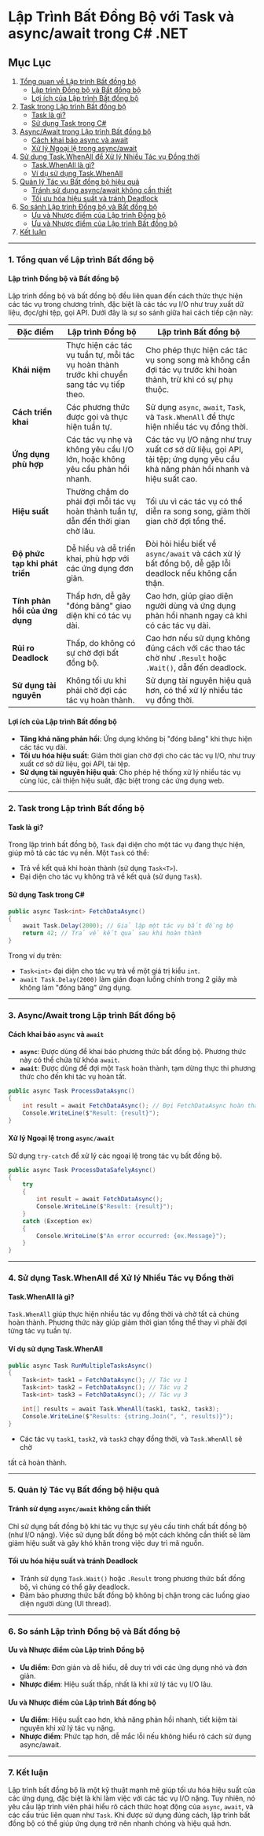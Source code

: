 # Lập Trình Bất Đồng Bộ với Task và async/await trong C# .NET

## Mục Lục

1. [Tổng quan về Lập trình Bất đồng bộ](#1-tổng-quan-về-lập-trình-bất-đồng-bộ)
   - [Lập trình Đồng bộ và Bất đồng bộ](#lập-trình-đồng-bộ-và-bất-đồng-bộ)
   - [Lợi ích của Lập trình Bất đồng bộ](#lợi-ích-của-lập-trình-bất-đồng-bộ)
2. [Task trong Lập trình Bất đồng bộ](#2-task-trong-lập-trình-bất-đồng-bộ)
   - [Task là gì?](#task-là-gì)
   - [Sử dụng Task trong C#](#sử-dụng-task-trong-c)
3. [Async/Await trong Lập trình Bất đồng bộ](#3-asyncawait-trong-lập-trình-bất-đồng-bộ)
   - [Cách khai báo async và await](#cách-khai-báo-async-và-await)
   - [Xử lý Ngoại lệ trong async/await](#xử-lý-ngoại-lệ-trong-asyncawait)
4. [Sử dụng Task.WhenAll để Xử lý Nhiều Tác vụ Đồng thời](#4-sử-dụng-taskwhenall-để-xử-lý-nhiều-tác-vụ-đồng-thời)
   - [Task.WhenAll là gì?](#taskwhenall-là-gì)
   - [Ví dụ sử dụng Task.WhenAll](#ví-dụ-sử-dụng-taskwhenall)
5. [Quản lý Tác vụ Bất đồng bộ hiệu quả](#5-quản-lý-tác-vụ-bất-đồng-bộ-hiệu-quả)
   - [Tránh sử dụng async/await không cần thiết](#tránh-sử-dụng-asyncawait-không-cần-thiết)
   - [Tối ưu hóa hiệu suất và tránh Deadlock](#tối-ưu-hóa-hiệu-suất-và-tránh-deadlock)
6. [So sánh Lập trình Đồng bộ và Bất đồng bộ](#6-so-sánh-lập-trình-đồng-bộ-và-bất-đồng-bộ)
   - [Ưu và Nhược điểm của Lập trình Đồng bộ](#ưu-và-nhược-điểm-của-lập-trình-đồng-bộ)
   - [Ưu và Nhược điểm của Lập trình Bất đồng bộ](#ưu-và-nhược-điểm-của-lập-trình-bất-đồng-bộ)
7. [Kết luận](#kết-luận)

---

### 1. Tổng quan về Lập trình Bất đồng bộ

#### Lập trình Đồng bộ và Bất đồng bộ

Lập trình đồng bộ và bất đồng bộ đều liên quan đến cách thức thực hiện các tác vụ trong chương trình, đặc biệt là các tác vụ I/O như truy xuất dữ liệu, đọc/ghi tệp, gọi API. Dưới đây là sự so sánh giữa hai cách tiếp cận này:

| **Đặc điểm**                   | **Lập trình Đồng bộ**                                                                       | **Lập trình Bất đồng bộ**                                                                                                     |
| ------------------------------ | ------------------------------------------------------------------------------------------- | ----------------------------------------------------------------------------------------------------------------------------- |
| **Khái niệm**                  | Thực hiện các tác vụ tuần tự, mỗi tác vụ hoàn thành trước khi chuyển sang tác vụ tiếp theo. | Cho phép thực hiện các tác vụ song song mà không cần đợi tác vụ trước khi hoàn thành, trừ khi có sự phụ thuộc.                |
| **Cách triển khai**            | Các phương thức được gọi và thực hiện tuần tự.                                              | Sử dụng `async`, `await`, `Task`, và `Task.WhenAll` để thực hiện nhiều tác vụ đồng thời.                                      |
| **Ứng dụng phù hợp**           | Các tác vụ nhẹ và không yêu cầu I/O lớn, hoặc không yêu cầu phản hồi nhanh.                 | Các tác vụ I/O nặng như truy xuất cơ sở dữ liệu, gọi API, tải tệp; ứng dụng yêu cầu khả năng phản hồi nhanh và hiệu suất cao. |
| **Hiệu suất**                  | Thường chậm do phải đợi mỗi tác vụ hoàn thành tuần tự, dẫn đến thời gian chờ lâu.           | Tối ưu vì các tác vụ có thể diễn ra song song, giảm thời gian chờ đợi tổng thể.                                               |
| **Độ phức tạp khi phát triển** | Dễ hiểu và dễ triển khai, phù hợp với các ứng dụng đơn giản.                                | Đòi hỏi hiểu biết về `async/await` và cách xử lý bất đồng bộ, dễ gặp lỗi deadlock nếu không cẩn thận.                         |
| **Tính phản hồi của ứng dụng** | Thấp hơn, dễ gây "đóng băng" giao diện khi có tác vụ dài.                                   | Cao hơn, giúp giao diện người dùng và ứng dụng phản hồi nhanh ngay cả khi có các tác vụ dài.                                  |
| **Rủi ro Deadlock**            | Thấp, do không có sự chờ đợi bất đồng bộ.                                                   | Cao hơn nếu sử dụng không đúng cách với các thao tác chờ như `.Result` hoặc `.Wait()`, dẫn đến deadlock.                      |
| **Sử dụng tài nguyên**         | Không tối ưu khi phải chờ đợi các tác vụ hoàn thành.                                        | Sử dụng tài nguyên hiệu quả hơn, có thể xử lý nhiều tác vụ đồng thời.                                                         |

#### Lợi ích của Lập trình Bất đồng bộ

- **Tăng khả năng phản hồi**: Ứng dụng không bị "đóng băng" khi thực hiện các tác vụ dài.
- **Tối ưu hóa hiệu suất**: Giảm thời gian chờ đợi cho các tác vụ I/O, như truy xuất cơ sở dữ liệu, gọi API, tải tệp.
- **Sử dụng tài nguyên hiệu quả**: Cho phép hệ thống xử lý nhiều tác vụ cùng lúc, cải thiện hiệu suất, đặc biệt trong các ứng dụng web.

---

### 2. Task trong Lập trình Bất đồng bộ

#### Task là gì?

Trong lập trình bất đồng bộ, `Task` đại diện cho một tác vụ đang thực hiện, giúp mô tả các tác vụ nền. Một `Task` có thể:

- Trả về kết quả khi hoàn thành (sử dụng `Task<T>`).
- Đại diện cho tác vụ không trả về kết quả (sử dụng `Task`).

#### Sử dụng Task trong C#

```csharp
public async Task<int> FetchDataAsync()
{
    await Task.Delay(2000); // Giả lập một tác vụ bất đồng bộ
    return 42; // Trả về kết quả sau khi hoàn thành
}
```

Trong ví dụ trên:

- `Task<int>` đại diện cho tác vụ trả về một giá trị kiểu `int`.
- `await Task.Delay(2000)` làm gián đoạn luồng chính trong 2 giây mà không làm "đóng băng" ứng dụng.

---

### 3. Async/Await trong Lập trình Bất đồng bộ

#### Cách khai báo `async` và `await`

- **`async`**: Được dùng để khai báo phương thức bất đồng bộ. Phương thức này có thể chứa từ khóa `await`.
- **`await`**: Được dùng để đợi một `Task` hoàn thành, tạm dừng thực thi phương thức cho đến khi tác vụ hoàn tất.

```csharp
public async Task ProcessDataAsync()
{
    int result = await FetchDataAsync(); // Đợi FetchDataAsync hoàn thành
    Console.WriteLine($"Result: {result}");
}
```

#### Xử lý Ngoại lệ trong `async/await`

Sử dụng `try-catch` để xử lý các ngoại lệ trong tác vụ bất đồng bộ.

```csharp
public async Task ProcessDataSafelyAsync()
{
    try
    {
        int result = await FetchDataAsync();
        Console.WriteLine($"Result: {result}");
    }
    catch (Exception ex)
    {
        Console.WriteLine($"An error occurred: {ex.Message}");
    }
}
```

---

### 4. Sử dụng Task.WhenAll để Xử lý Nhiều Tác vụ Đồng thời

#### Task.WhenAll là gì?

`Task.WhenAll` giúp thực hiện nhiều tác vụ đồng thời và chờ tất cả chúng hoàn thành. Phương thức này giúp giảm thời gian tổng thể thay vì phải đợi từng tác vụ tuần tự.

#### Ví dụ sử dụng Task.WhenAll

```csharp
public async Task RunMultipleTasksAsync()
{
    Task<int> task1 = FetchDataAsync(); // Tác vụ 1
    Task<int> task2 = FetchDataAsync(); // Tác vụ 2
    Task<int> task3 = FetchDataAsync(); // Tác vụ 3

    int[] results = await Task.WhenAll(task1, task2, task3);
    Console.WriteLine($"Results: {string.Join(", ", results)}");
}
```

- Các tác vụ `task1`, `task2`, và `task3` chạy đồng thời, và `Task.WhenAll` sẽ chờ

tất cả hoàn thành.

---

### 5. Quản lý Tác vụ Bất đồng bộ hiệu quả

#### Tránh sử dụng `async/await` không cần thiết

Chỉ sử dụng bất đồng bộ khi tác vụ thực sự yêu cầu tính chất bất đồng bộ (như I/O nặng). Việc sử dụng bất đồng bộ một cách không cần thiết sẽ làm giảm hiệu suất và gây khó khăn trong việc duy trì mã nguồn.

#### Tối ưu hóa hiệu suất và tránh Deadlock

- Tránh sử dụng `Task.Wait()` hoặc `.Result` trong phương thức bất đồng bộ, vì chúng có thể gây deadlock.
- Đảm bảo phương thức bất đồng bộ không bị chặn trong các luồng giao diện người dùng (UI thread).

---

### 6. So sánh Lập trình Đồng bộ và Bất đồng bộ

#### Ưu và Nhược điểm của Lập trình Đồng bộ

- **Ưu điểm**: Đơn giản và dễ hiểu, dễ duy trì với các ứng dụng nhỏ và đơn giản.
- **Nhược điểm**: Hiệu suất thấp, nhất là khi xử lý tác vụ I/O lâu.

#### Ưu và Nhược điểm của Lập trình Bất đồng bộ

- **Ưu điểm**: Hiệu suất cao hơn, khả năng phản hồi nhanh, tiết kiệm tài nguyên khi xử lý tác vụ nặng.
- **Nhược điểm**: Phức tạp hơn, dễ mắc lỗi nếu không hiểu rõ cách sử dụng async/await.

---

### 7. Kết luận

Lập trình bất đồng bộ là một kỹ thuật mạnh mẽ giúp tối ưu hóa hiệu suất của các ứng dụng, đặc biệt là khi làm việc với các tác vụ I/O nặng. Tuy nhiên, nó yêu cầu lập trình viên phải hiểu rõ cách thức hoạt động của `async`, `await`, và các cấu trúc liên quan như `Task`. Khi được sử dụng đúng cách, lập trình bất đồng bộ có thể giúp ứng dụng trở nên nhanh chóng và hiệu quả hơn.
